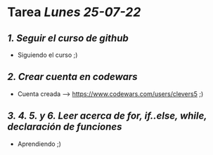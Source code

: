 # Tarea *Lunes 25-07-22*

## *1. Seguir el curso de github*

- Siguiendo el curso ;)

## *2. Crear cuenta en codewars*

- Cuenta creada --> https://www.codewars.com/users/clevers5 ;)

## *3. 4. 5. y 6. Leer acerca de for, if..else, while, declaración de funciones*

- Aprendiendo ;)
